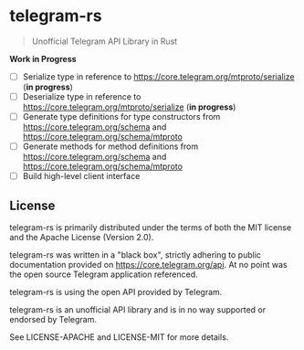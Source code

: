 # telegram-rs
> Unofficial Telegram API Library in Rust

**Work in Progress**

 - [ ] Serialize type in reference to https://core.telegram.org/mtproto/serialize (**in progress**)
 - [ ] Deserialize type in reference to https://core.telegram.org/mtproto/serialize (**in progress**)
 - [ ] Generate type definitions for type constructors from https://core.telegram.org/schema and https://core.telegram.org/schema/mtproto
 - [ ] Generate methods for method definitions from https://core.telegram.org/schema and https://core.telegram.org/schema/mtproto
 - [ ] Build high-level client interface

## License

telegram-rs is primarily distributed under the terms of both the MIT license and the Apache License (Version 2.0). 

telegram-rs was written in a "black box", strictly adhering to public documentation provided on https://core.telegram.org/api. At no point was the 
open source Telegram application referenced.

telegram-rs is using the open API provided by Telegram. 

telegram-rs is an unofficial API library and is in no way supported or endorsed by Telegram.

See LICENSE-APACHE and LICENSE-MIT for more details.
